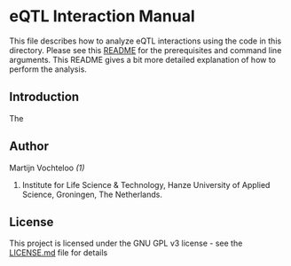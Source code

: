 # eQTL Interaction Manual
This file describes how to analyze eQTL interactions using the code in this directory. Please see this [README](../README.md) for the prerequisites and command line arguments. This README gives a bit more detailed explanation of how to perform the analysis. 


## Introduction

The 


## Author  

Martijn Vochteloo *(1)*

1. Institute for Life Science & Technology, Hanze University of Applied Science, Groningen, The Netherlands.

## License  

This project is licensed under the GNU GPL v3 license - see the [LICENSE.md](LICENSE.md) file for details
